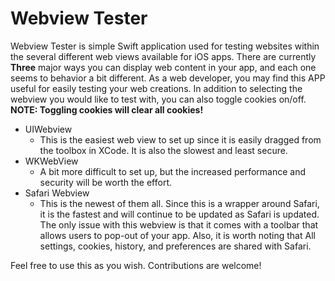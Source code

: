 # Webview Tester

Webview Tester is simple Swift application used for testing websites within the several different web views available for iOS apps.  There are currently **Three** major ways you can display web content in your app, and each one seems to behavior a bit different.  As a web developer, you may find this APP useful for easily testing your web creations.  In addition to selecting the webview you would like to test with, you can also toggle cookies on/off.   
**NOTE: Toggling cookies will clear all cookies!**

  - UIWebview
    - This is the easiest web view to set up since it is easily dragged from the toolbox in XCode.  It is also the slowest and least secure.  
  - WKWebView
    - A bit more difficult to set up, but the increased performance and security will be worth the effort.
  - Safari Webview
    - This is the newest of them all.  Since this is a wrapper around Safari, it is the fastest and will continue to be updated as Safari is updated.  The only issue with this webview is that it comes with a toolbar that allows users to pop-out of your app.  Also, it is worth noting that All settings, cookies, history, and preferences are shared with Safari.  

Feel free to use this as you wish.  Contributions are welcome!  